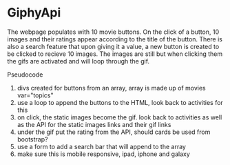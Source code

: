 # GiphyApi
The webpage populates with 10 movie buttons. On the click of a button, 10 images and their ratings appear according to the title of the button. 
There is also a search feature that upon giving it a value, a new button is created to be clicked to recieve 10 images.
The images are still but when clicking them the gifs are activated and will loop through the gif. 

Pseudocode
1. divs created for buttons from an array, array is made up of movies var="topics"
2. use a loop to append the buttons to the HTML, look back to activities for this
3. on click, the static images become the gif. look back to activities as well as the API for the static images links and their gif links
4. under the gif put the rating from the API, should cards be used from bootstrap?
5. use a form to add a search bar that will append to the array
6. make sure this is mobile responsive, ipad, iphone and galaxy